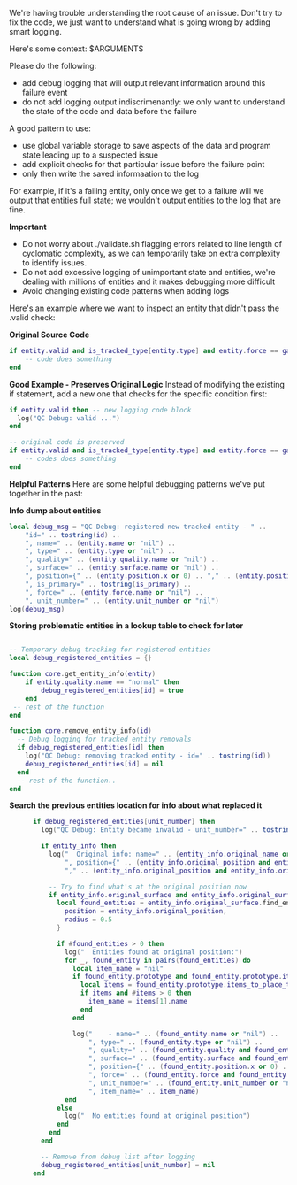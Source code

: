 We're having trouble understanding the root cause of an issue. Don't try to fix the code, we just want to understand what is going wrong by adding smart logging.

Here's some context:
$ARGUMENTS

Please do the following:
- add debug logging that will output relevant information around this failure event
- do not add logging output indiscrimenantly: we only want to understand the state of the code and data before the failure

A good pattern to use:
- use global variable storage to save aspects of the data and program state leading up to a suspected issue
- add explicit checks for that particular issue before the failure point
- only then write the saved informaation to the log

For example, if it's a failing entity, only once we get to a failure will we output that entities full state; we wouldn't output entities to the log that are fine.

**Important**
- Do not worry about ./validate.sh flagging errors related to line length of cyclomatic complexity, as we can temporarily take on extra complexity to identify issues.
- Do not add excessive logging of unimportant state and entities, we're dealing with millions of entities and it makes debugging more difficult
- Avoid changing existing code patterns when adding logs

Here's an example where we want to inspect an entity that didn't pass the .valid check:

**Original Source Code**
```lua
if entity.valid and is_tracked_type[entity.type] and entity.force == game.forces.player then
    -- code does something
end
```

**Good Example - Preserves Original Logic**
Instead of modifying the existing if statement, add a new one that checks for the specific condition first:
```lua
if entity.valid then -- new logging code block
  log("QC Debug: valid ...")
end

-- original code is preserved
if entity.valid and is_tracked_type[entity.type] and entity.force == game.forces.player then
    -- codes does something
end
```

**Helpful Patterns**
Here are some helpful debugging patterns we've put together in the past:

**Info dump about entities**

```lua
local debug_msg = "QC Debug: registered new tracked entity - " ..
    "id=" .. tostring(id) ..
    ", name=" .. (entity.name or "nil") ..
    ", type=" .. (entity.type or "nil") ..
    ", quality=" .. (entity.quality.name or "nil") ..
    ", surface=" .. (entity.surface.name or "nil") ..
    ", position={" .. (entity.position.x or 0) .. "," .. (entity.position.y or 0) .. "}" ..
    ", is_primary=" .. tostring(is_primary) ..
    ", force=" .. (entity.force.name or "nil") ..
    ", unit_number=" .. (entity.unit_number or "nil")
log(debug_msg)
```

**Storing problematic entities in a lookup table to check for later**
```lua

-- Temporary debug tracking for registered entities
local debug_registered_entities = {}

function core.get_entity_info(entity)
    if entity.quality.name == "normal" then
        debug_registered_entities[id] = true
    end
 -- rest of the function
end

function core.remove_entity_info(id)
  -- Debug logging for tracked entity removals
  if debug_registered_entities[id] then
    log("QC Debug: removing tracked entity - id=" .. tostring(id))
    debug_registered_entities[id] = nil
  end
  -- rest of the function..
end
```

**Search the previous entities location for info about what replaced it**
```lua
      if debug_registered_entities[unit_number] then
        log("QC Debug: Entity became invalid - unit_number=" .. tostring(unit_number))

        if entity_info then
          log("  Original info: name=" .. (entity_info.original_name or "nil") ..
              ", position={" .. (entity_info.original_position and entity_info.original_position.x or "nil") ..
              "," .. (entity_info.original_position and entity_info.original_position.y or "nil") .. "}")

          -- Try to find what's at the original position now
          if entity_info.original_surface and entity_info.original_surface.valid and entity_info.original_position then
            local found_entities = entity_info.original_surface.find_entities_filtered{
              position = entity_info.original_position,
              radius = 0.5
            }

            if #found_entities > 0 then
              log("  Entities found at original position:")
              for _, found_entity in pairs(found_entities) do
                local item_name = "nil"
                if found_entity.prototype and found_entity.prototype.items_to_place_this then
                  local items = found_entity.prototype.items_to_place_this
                  if items and #items > 0 then
                    item_name = items[1].name
                  end
                end

                log("    - name=" .. (found_entity.name or "nil") ..
                    ", type=" .. (found_entity.type or "nil") ..
                    ", quality=" .. (found_entity.quality and found_entity.quality.name or "nil") ..
                    ", surface=" .. (found_entity.surface and found_entity.surface.name or "nil") ..
                    ", position={" .. (found_entity.position.x or 0) .. "," .. (found_entity.position.y or 0) .. "}" ..
                    ", force=" .. (found_entity.force and found_entity.force.name or "nil") ..
                    ", unit_number=" .. (found_entity.unit_number or "nil") ..
                    ", item_name=" .. item_name)
              end
            else
              log("  No entities found at original position")
            end
          end
        end

        -- Remove from debug list after logging
        debug_registered_entities[unit_number] = nil
      end
```


